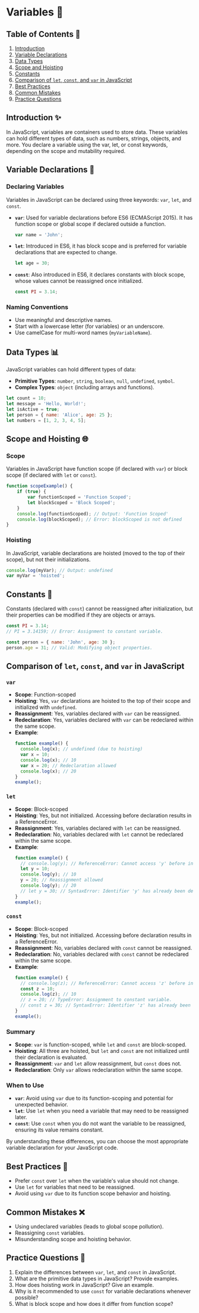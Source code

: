 # Variables 🌟

## Table of Contents 📑

1. [Introduction](#introduction)
2. [Variable Declarations](#variable-declarations)
3. [Data Types](#data-types)
4. [Scope and Hoisting](#scope-and-hoisting)
5. [Constants](#constants)
6. [Comparison of `let`, `const`, and `var` in JavaScript](#comparison-of-let-const-and-var)
7. [Best Practices](#best-practices)
8. [Common Mistakes](#common-mistakes)
9. [Practice Questions](#practice-questions)

## Introduction ✨

In JavaScript, variables are containers used to store data. These variables can hold different types of data, such as numbers, strings, objects, and more. You declare a variable using the var, let, or const keywords, depending on the scope and mutability required.

## Variable Declarations 📝

### Declaring Variables

Variables in JavaScript can be declared using three keywords: `var`, `let`, and `const`.

- **`var`**: Used for variable declarations before ES6 (ECMAScript 2015). It has function scope or global scope if declared outside a function.
  ```javascript
  var name = 'John';
  ```

- **`let`**: Introduced in ES6, it has block scope and is preferred for variable declarations that are expected to change.
  ```javascript
  let age = 30;
  ```

- **`const`**: Also introduced in ES6, it declares constants with block scope, whose values cannot be reassigned once initialized.
  ```javascript
  const PI = 3.14;
  ```

### Naming Conventions

- Use meaningful and descriptive names.
- Start with a lowercase letter (for variables) or an underscore.
- Use camelCase for multi-word names (`myVariableName`).

## Data Types 📊

JavaScript variables can hold different types of data:

- **Primitive Types**: `number`, `string`, `boolean`, `null`, `undefined`, `symbol`.
- **Complex Types**: `object` (including arrays and functions).

```javascript
let count = 10;
let message = 'Hello, World!';
let isActive = true;
let person = { name: 'Alice', age: 25 };
let numbers = [1, 2, 3, 4, 5];
```

## Scope and Hoisting 🌐

### Scope

Variables in JavaScript have function scope (if declared with `var`) or block scope (if declared with `let` or `const`).

```javascript
function scopeExample() {
    if (true) {
        var functionScoped = 'Function Scoped';
        let blockScoped = 'Block Scoped';
    }
    console.log(functionScoped); // Output: 'Function Scoped'
    console.log(blockScoped); // Error: blockScoped is not defined
}
```

### Hoisting

In JavaScript, variable declarations are hoisted (moved to the top of their scope), but not their initializations.

```javascript
console.log(myVar); // Output: undefined
var myVar = 'hoisted';
```

## Constants 🚫

Constants (declared with `const`) cannot be reassigned after initialization, but their properties can be modified if they are objects or arrays.

```javascript
const PI = 3.14;
// PI = 3.14159; // Error: Assignment to constant variable.

const person = { name: 'John', age: 30 };
person.age = 31; // Valid: Modifying object properties.
```

## Comparison of `let`, `const`, and `var` in JavaScript

### `var`
- **Scope**: Function-scoped
- **Hoisting**: Yes, `var` declarations are hoisted to the top of their scope and initialized with `undefined`.
- **Reassignment**: Yes, variables declared with `var` can be reassigned.
- **Redeclaration**: Yes, variables declared with `var` can be redeclared within the same scope.
- **Example**:
  ```javascript
  function example() {
    console.log(x); // undefined (due to hoisting)
    var x = 10;
    console.log(x); // 10
    var x = 20; // Redeclaration allowed
    console.log(x); // 20
  }
  example();
  ```

### `let`
- **Scope**: Block-scoped
- **Hoisting**: Yes, but not initialized. Accessing before declaration results in a ReferenceError.
- **Reassignment**: Yes, variables declared with `let` can be reassigned.
- **Redeclaration**: No, variables declared with `let` cannot be redeclared within the same scope.
- **Example**:
  ```javascript
  function example() {
    // console.log(y); // ReferenceError: Cannot access 'y' before initialization
    let y = 10;
    console.log(y); // 10
    y = 20; // Reassignment allowed
    console.log(y); // 20
    // let y = 30; // SyntaxError: Identifier 'y' has already been declared
  }
  example();
  ```

### `const`
- **Scope**: Block-scoped
- **Hoisting**: Yes, but not initialized. Accessing before declaration results in a ReferenceError.
- **Reassignment**: No, variables declared with `const` cannot be reassigned.
- **Redeclaration**: No, variables declared with `const` cannot be redeclared within the same scope.
- **Example**:
  ```javascript
  function example() {
    // console.log(z); // ReferenceError: Cannot access 'z' before initialization
    const z = 10;
    console.log(z); // 10
    // z = 20; // TypeError: Assignment to constant variable.
    // const z = 30; // SyntaxError: Identifier 'z' has already been declared
  }
  example();
  ```

### Summary
- **Scope**: `var` is function-scoped, while `let` and `const` are block-scoped.
- **Hoisting**: All three are hoisted, but `let` and `const` are not initialized until their declaration is evaluated.
- **Reassignment**: `var` and `let` allow reassignment, but `const` does not.
- **Redeclaration**: Only `var` allows redeclaration within the same scope.

### When to Use
- **`var`**: Avoid using `var` due to its function-scoping and potential for unexpected behavior.
- **`let`**: Use `let` when you need a variable that may need to be reassigned later.
- **`const`**: Use `const` when you do not want the variable to be reassigned, ensuring its value remains constant.

By understanding these differences, you can choose the most appropriate variable declaration for your JavaScript code.

## Best Practices 🌟

- Prefer `const` over `let` when the variable's value should not change.
- Use `let` for variables that need to be reassigned.
- Avoid using `var` due to its function scope behavior and hoisting.

## Common Mistakes ❌

- Using undeclared variables (leads to global scope pollution).
- Reassigning `const` variables.
- Misunderstanding scope and hoisting behavior.

## Practice Questions 📝

1. Explain the differences between `var`, `let`, and `const` in JavaScript.
2. What are the primitive data types in JavaScript? Provide examples.
3. How does hoisting work in JavaScript? Give an example.
4. Why is it recommended to use `const` for variable declarations whenever possible?
5. What is block scope and how does it differ from function scope?
